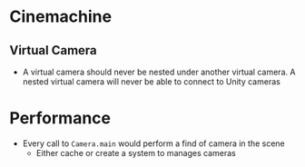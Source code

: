 # Cinemachine

## Virtual Camera

- A virtual camera should never be nested under another virtual camera. A nested
  virtual camera will never be able to connect to Unity cameras

# Performance

- Every call to `Camera.main` would perform a find of camera in the scene
  - Either cache or create a system to manages cameras

